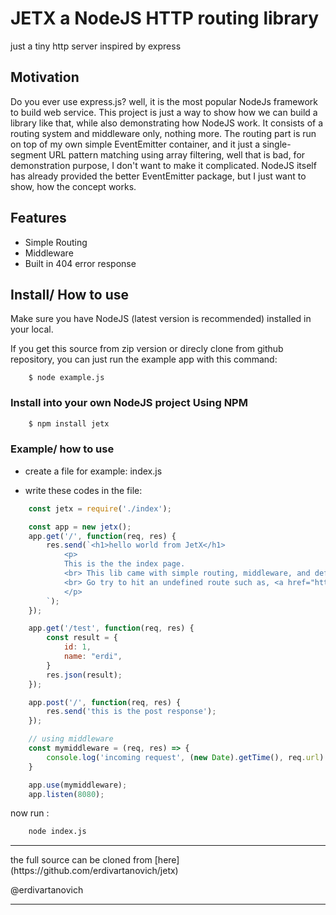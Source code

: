 # JETX a NodeJS HTTP routing library

just a tiny http server inspired by express

## Motivation

Do you ever use express.js? well, it is the most popular NodeJs framework to build web service. This project is just a way to show how we can build a library like that, while also demonstrating how NodeJS work. It consists of a routing system and middleware only, nothing more. The routing part is run on top of my own simple EventEmitter container, and it just a single-segment URL pattern matching using array filtering, well that is bad, for demonstration purpose, I don't want to make it complicated. NodeJS itself has already provided the better EventEmitter package, but I just want to show, how the concept works.

## Features

- Simple Routing
- Middleware
- Built in 404 error response

## Install/ How to use

Make sure you have NodeJS (latest version is recommended) installed in your local.

If you get this source from zip version or direcly clone from github repository, you can just run the example app with this command:

```
    $ node example.js
```

### Install into your own NodeJS project Using NPM

```sh
    $ npm install jetx
```

### Example/ how to use

- create a file for example: index.js

- write these codes in the file:

```js
    const jetx = require('./index');

    const app = new jetx();
    app.get('/', function(req, res) {
        res.send(`<h1>hello world from JetX</h1>
            <p>
            This is the the index page.
            <br> This lib came with simple routing, middleware, and default 404 error page.
            <br> Go try to hit an undefined route such as, <a href="http://localhost:8080/xxx">here</a>
            </p>
        `);
    });

    app.get('/test', function(req, res) {
        const result = {
            id: 1,
            name: "erdi",
        }
        res.json(result);
    });

    app.post('/', function(req, res) {
        res.send('this is the post response');
    });

    // using middleware
    const mymiddleware = (req, res) => {
        console.log('incoming request', (new Date).getTime(), req.url)
    }

    app.use(mymiddleware);
    app.listen(8080);
```

now run :

```sh
    node index.js
```


<hr>
the full source can be cloned from [here](https://github.com/erdivartanovich/jetx)

@erdivartanovich
<hr>

